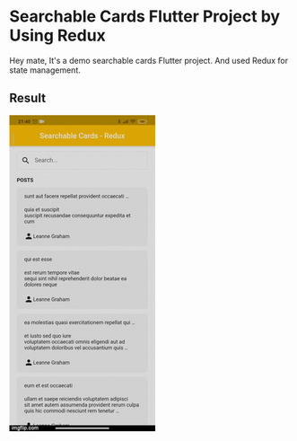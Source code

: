# Searchable Cards Flutter Project by Using Redux

Hey mate, It's a demo searchable cards Flutter project. And used Redux for state management.

## Result

![](result.gif)
